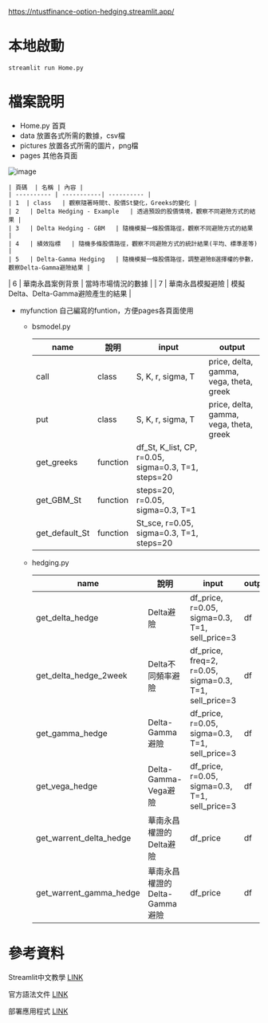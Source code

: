 
https://ntustfinance-option-hedging.streamlit.app/

# 本地啟動
```
streamlit run Home.py
```

# 檔案說明

* Home.py 首頁
* data 放置各式所需的數據，csv檔
* pictures 放置各式所需的圖片，png檔
* pages 其他各頁面
 
![image](https://github.com/TanukiFin/111moe_option_hedging/assets/73293068/a0b7b30c-976b-4997-9ac1-b686b76a1afd)

    | 頁碼  | 名稱 | 內容 | 
    | ---------- | -----------| ---------- | 
    | 1  | class   | 觀察隨著時間t、股價St變化，Greeks的變化 |
    | 2   | Delta Hedging - Example   | 透過預設的股價情境，觀察不同避險方式的結果 |
    | 3   | Delta Hedging - GBM   | 隨機模擬一條股價路徑，觀察不同避險方式的結果 | 
    | 4   | 績效指標   | 隨機多條股價路徑，觀察不同避險方式的統計結果(平均、標準差等) | 
    | 5   | Delta-Gamma Hedging   | 隨機模擬一條股價路徑，調整避險B選擇權的參數，觀察Delta-Gamma避險結果 |
   | 6   | 華南永昌案例背景   | 當時市場情況的數據 |
   | 7   | 華南永昌模擬避險   | 模擬Delta、Delta-Gamma避險產生的結果 |

* myfunction 自己編寫的funtion，方便pages各頁面使用
  * bsmodel.py
    <div align="left">

    | name  | 說明 | input | output |
    | ---------- | -----------| ---------- | -----------|
    | call  | class   | S, K, r, sigma, T | price, delta, gamma, vega, theta, greek   |
    | put   | class   | S, K, r, sigma, T | price, delta, gamma, vega, theta, greek   |
    | get_greeks   | function   | df_St, K_list, CP, r=0.05, sigma=0.3, T=1, steps=20 |   |
    | get_GBM_St   | function   | steps=20, r=0.05, sigma=0.3, T=1 |  |
    | get_default_St   | function   | St_sce, r=0.05, sigma=0.3, T=1, steps=20 | |

    </div>
    
  * hedging.py
    <div align="left">

    | name  | 說明 | input | output |
    | ---------- | -----------| ---------- | -----------|
    | get_delta_hedge  | Delta避險   | df_price, r=0.05, sigma=0.3, T=1, sell_price=3 |  df  |
    | get_delta_hedge_2week   | Delta不同頻率避險   | df_price, freq=2, r=0.05, sigma=0.3, T=1, sell_price=3 |  df  |
    | get_gamma_hedge   | Delta-Gamma避險   | df_price, r=0.05, sigma=0.3, T=1, sell_price=3 | df  |
    | get_vega_hedge   | Delta-Gamma-Vega避險  | df_price, r=0.05, sigma=0.3, T=1, sell_price=3 | df |
    |get_warrent_delta_hedge| 華南永昌權證的Delta避險|df_price|df|
    |get_warrent_gamma_hedge| 華南永昌權證的Delta-Gamma避險|df_price|df|

    </div>


# 參考資料
Streamlit中文教學
[LINK](https://medium.com/@yt.chen/%E6%A9%9F%E5%99%A8%E5%AD%B8%E7%BF%92-%E8%B3%87%E6%96%99%E7%A7%91%E5%AD%B8%E6%A1%86%E6%9E%B6%E6%87%89%E7%94%A8-streamlit%E5%85%A5%E9%96%80-1-d07478cd4d8)

官方語法文件
[LINK](https://docs.streamlit.io/library/api-reference)

部署應用程式
[LINK](https://blog.jiatool.com/posts/streamlit/)



